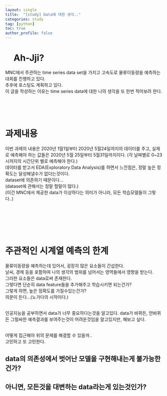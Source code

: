 ```yaml
---
layout: single
title:  "[study] Data에 대한 생각.."
categories: study
tag: [python]
toc: true
author_profile: false
---
```


# &nbsp;&nbsp;&nbsp;&nbsp;Ah-Jji?
<p>MNC에서 주관하는 time series data set을 가지고 고속도로 물류이동량을 예측하는 대회를 진행하고 있다.<br/>
추후에 포스팅도 계획하고 있다.<br/>
이 글을 작성하는 이유는 time series data에 대한 나의 생각을 또 한번 적어보려 한다.
</p>
<br/><br/><br/>


# 과제내용
<p>이번 과제의 내용은 2020년 1월1일부터 2020년 5월24일까지의 데이터를 주고, 실제로 예측해야 하는 값들은 2020년 5월 25일부터 5월31일까지이다.
(각 날짜별로 0~23시까지의 시간단위 별로 예측해야 한다.)<br/>
데이터를 받고서 EDA(Exploratory Data Analysis)를 하면서 느낀점은, 정말 높은 정확도는 달성해낼수가 없다는것이다.<br/>
dataset에 의존하기 때문이다...<br/>
(dataset에 관해서는 정말 할말이 많다.)<br/>
(이건 MNC에서 제공한 data가 이상하다는 의미가 아니라, 모든 학습모델들이 그렇다..)</p><br/><br/>

<br/><br/>

# 주관적인 시계열 예측의 한계
물류이동량을 예측하는데 있어서, 굉장히 많은 요소들이 간섭한다.<br/>
날씨, 경제 등을 포함하여 나의 생각의 범위를 넘어서는 영역들에서 영향을 받는다.<br/>
그러한 요소들은 data로써 존재한다.<br/>
그렇다면 단순히 data feature들을 추가해주고 학습시키면 되는건가?<br/>
그렇게 하면, 높은 정확도를 가질수있는건가?<br/>
의문이 든다...(노가다의 시작이다.)<br/>
<br/>

인공지능을 공부하면서 data가 너무 중요하다는것을 알고있다.
data가 바뀌든, 안바뀌든 그럴싸한 예측결과를 보여주는것이 어려운것임을 알고있지만, 해보고 싶다.<br/><br/>

어떻게 접근해야 위의 문제를 해결할 수 있을까..<br/>
고민하고 또 고민한다.<br/>


<h2>data의 의존성에서 벗어난 모델을 구현해내는게 불가능한건가?</h2>
<h2>아니면, 모든것을 대변하는 data라는게 있는것인가?</h2>







<br/>


